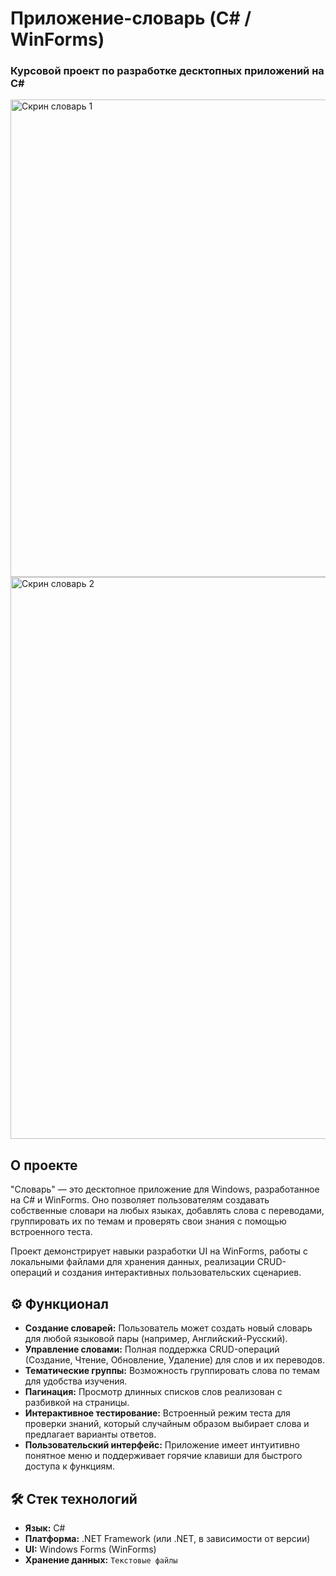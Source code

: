 # Приложение-словарь (C# / WinForms)

### Курсовой проект по разработке десктопных приложений на C#

<img width="1634" height="764" alt="Скрин словарь 1" src="https://github.com/user-attachments/assets/c5efe43f-9bae-435d-baa6-08b5d28b00b7" />
<img width="1634" height="899" alt="Скрин словарь 2" src="https://github.com/user-attachments/assets/19560fdf-40f1-4b3a-95c3-40753efd142d" />


## О проекте

"Словарь" — это десктопное приложение для Windows, разработанное на C# и WinForms. Оно позволяет пользователям создавать собственные словари на любых языках, добавлять слова с переводами, группировать их по темам и проверять свои знания с помощью встроенного теста.

Проект демонстрирует навыки разработки UI на WinForms, работы с локальными файлами для хранения данных, реализации CRUD-операций и создания интерактивных пользовательских сценариев.

## ⚙️ Функционал

*   **Создание словарей:** Пользователь может создать новый словарь для любой языковой пары (например, Английский-Русский).
*   **Управление словами:** Полная поддержка CRUD-операций (Создание, Чтение, Обновление, Удаление) для слов и их переводов.
*   **Тематические группы:** Возможность группировать слова по темам для удобства изучения.
*   **Пагинация:** Просмотр длинных списков слов реализован с разбивкой на страницы.
*   **Интерактивное тестирование:** Встроенный режим теста для проверки знаний, который случайным образом выбирает слова и предлагает варианты ответов.
*   **Пользовательский интерфейс:** Приложение имеет интуитивно понятное меню и поддерживает горячие клавиши для быстрого доступа к функциям.

## 🛠️ Стек технологий

*   **Язык:** C#
*   **Платформа:** .NET Framework (или .NET, в зависимости от версии)
*   **UI:** Windows Forms (WinForms)
*   **Хранение данных:** `Текстовые файлы` 
